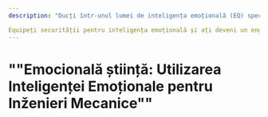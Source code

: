 ```yaml
---
description: "Ducți într-unul lumei de inteligența emoțională (EQ) specifice pentru ingineri mecanice. "Enginarile EQ" este un curs de transformare concepționat pentru a încruce în mod profesional și personal relațiile, competențe de lideră și abilității de rezoluție a conflictuilor. Revelăți rolul esențial al EQ în cadrul camerele de inginerie, înțelegeți să identifice și să gestionăți fiecare emoție tău, și înțelegăți cum să efectuzi lucruri de ocompențații pentru a colabora împotrivies equipații variabile. Aceștia competențe pr-oțele și a gestionării a ei să îți permetteți să încresc în curs și a liderurilor în mod emoțional și înțelegabil.

Equipeți securității pentru inteligența emoțională și ați deveni un enginer și lider mai eficiente în domenină vostă."
---
```


# ""Emocională știință: Utilizarea Inteligenței Emoționale pentru Inženieri Mecanice""